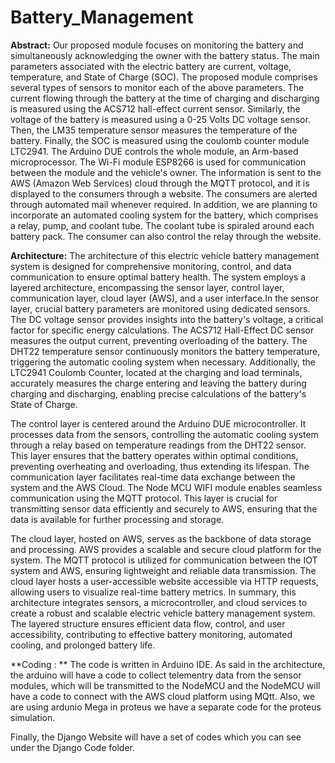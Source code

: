 # Battery_Management

**Abstract:**
Our proposed module focuses on monitoring the battery and simultaneously acknowledging the owner with the battery status. The main parameters associated with the electric battery are current, voltage, temperature, and State of Charge (SOC). The proposed module comprises several types of sensors to monitor each of the above parameters. The current flowing through the battery at the time of charging and discharging is measured using the ACS712 hall-effect current sensor. Similarly, the voltage of the battery is measured using a 0-25 Volts DC voltage sensor. Then, the LM35 temperature sensor measures the temperature of the battery. Finally, the SOC is measured using the coulomb counter module LTC2941. The Arduino DUE controls the whole module, an Arm-based microprocessor. The Wi-Fi module ESP8266 is used for communication between the module and the vehicle's owner. The information is sent to the AWS (Amazon Web Services) cloud through the MQTT protocol, and it is displayed to the consumers through a website. The consumers are alerted through automated mail whenever required. In addition, we are planning to incorporate an automated cooling system for the battery, which comprises a relay, pump, and coolant tube. The coolant tube is spiraled around each battery pack. The consumer can also control the relay through the website.

**Architecture:**
The architecture of this electric vehicle battery management system is designed for comprehensive monitoring, control, and data communication to ensure optimal battery health. The system employs a layered architecture, encompassing the sensor layer, control layer, communication layer, cloud layer (AWS), and a user interface.In the sensor layer, crucial battery parameters are monitored using dedicated sensors. The DC voltage sensor provides insights into the battery's voltage, a critical factor for specific energy calculations. The ACS712 Hall-Effect DC sensor measures the output current, preventing overloading of the battery. The DHT22 temperature sensor continuously monitors the battery temperature, triggering the automatic cooling system when necessary. Additionally, the LTC2941 Coulomb Counter, located at the charging and load terminals, accurately measures the charge entering and leaving the battery during charging and discharging, enabling precise calculations of the battery's State of Charge.

The control layer is centered around the Arduino DUE microcontroller. It processes data from the sensors, controlling the automatic cooling system through a relay based on temperature readings from the DHT22 sensor. This layer ensures that the battery operates within optimal conditions, preventing overheating and overloading, thus extending its lifespan. The communication layer facilitates real-time data exchange between the system and the AWS Cloud. The Node MCU	 WIFI module enables seamless communication using the MQTT protocol. This layer is crucial for transmitting sensor data efficiently and securely to AWS, ensuring that the data is available for further processing and storage.

The cloud layer, hosted on AWS, serves as the backbone of data storage and processing. AWS provides a scalable and secure cloud platform for the system. The MQTT protocol is utilized for communication between the IOT system and AWS, ensuring lightweight and reliable data transmission. The cloud layer hosts a user-accessible website accessible via HTTP requests, allowing users to visualize real-time battery metrics. In summary, this architecture integrates sensors, a microcontroller, and cloud services to create a robust and scalable electric vehicle battery management system. The layered structure ensures efficient data flow, control, and user accessibility, contributing to effective battery monitoring, automated cooling, and prolonged battery life.

**Coding : **
The code is written in Arduino IDE. As said in the architecture, the arduino will have a code to collect telementry data from the sensor modules, which will be transmitted to the NodeMCU and the NodeMCU will have a code to connect with the AWS cloud platform using MQtt. Also, we are using ardunio Mega in proteus we have a separate code for the proteus simulation.

Finally, the Django Website will have a set of codes which you can see under the Django Code folder.
